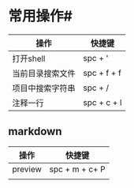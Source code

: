 # 常用操作#

| 操作             | 快捷键      |
|------------------|-------------|
| 打开shell        | spc + '     |
| 当前目录搜索文件 | spc + f + f |
| 项目中搜索字符串 | spc + /     |
| 注释一行         | spc + c + l |


## markdown ##
| 操作    | 快捷键         |
|---------|----------------|
| preview | spc + m + c+ P |
|         |                |
